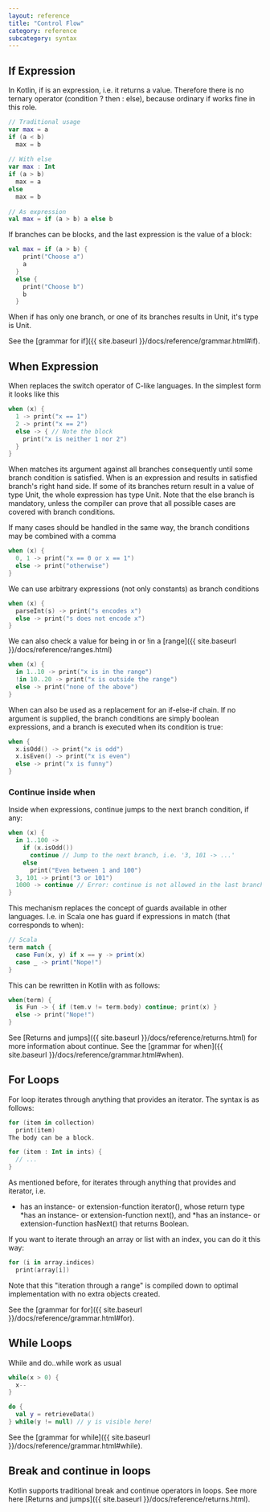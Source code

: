 ```yaml
---
layout: reference
title: "Control Flow"
category: reference
subcategory: syntax
---
```


## If Expression

In Kotlin, if is an expression, i.e. it returns a value. Therefore there is no ternary operator (condition ? then : else), because ordinary if works fine in this role. 

``` kotlin
// Traditional usage 
var max = a 
if (a < b) 
  max = b 
 
// With else 
var max : Int 
if (a > b) 
  max = a 
else 
  max = b 
 
// As expression 
val max = if (a > b) a else b
```

If branches can be blocks, and the last expression is the value of a block:

``` kotlin
val max = if (a > b) { 
    print("Choose a") 
    a 
  } 
  else { 
    print("Choose b") 
    b 
  }
```

When if has only one branch, or one of its branches results in Unit, it's type is Unit.

See the [grammar for if]({{ site.baseurl }}/docs/reference/grammar.html#if).

## When Expression

When replaces the switch operator of C-like languages. In the simplest form it looks like this

``` kotlin
when (x) {
  1 -> print("x == 1")
  2 -> print("x == 2")
  else -> { // Note the block
    print("x is neither 1 nor 2")
  }
}
```

When matches its argument against all branches consequently until some branch condition is satisfied. When is an expression and results in satisfied branch's right hand side. If some of its branches return result in a value of type Unit, the whole expression has type Unit.
Note that the else branch is mandatory, unless the compiler can prove that all possible cases are covered with branch conditions.

If many cases should be handled in the same way, the branch conditions may be combined with a comma

``` kotlin
when (x) {
  0, 1 -> print("x == 0 or x == 1")
  else -> print("otherwise")
}
```

We can use arbitrary expressions (not only constants) as branch conditions

``` kotlin
when (x) {
  parseInt(s) -> print("s encodes x")
  else -> print("s does not encode x")
}
```

We can also check a value for being in or !in a [range]({{ site.baseurl }}/docs/reference/ranges.html)

``` kotlin
when (x) {
  in 1..10 -> print("x is in the range")
  !in 10..20 -> print("x is outside the range")
  else -> print("none of the above")
}
```

When can also be used as a replacement for an if-else-if chain. If no argument is supplied, the branch conditions are simply boolean expressions, and a branch is executed when its condition is true:

``` kotlin
when {
  x.isOdd() -> print("x is odd")
  x.isEven() -> print("x is even")
  else -> print("x is funny")
}
```


### Continue inside when

Inside when expressions, continue jumps to the next branch condition, if any:

``` kotlin
when (x) {
  in 1..100 ->
    if (x.isOdd())
      continue // Jump to the next branch, i.e. '3, 101 -> ...'
    else
      print("Even between 1 and 100")
  3, 101 -> print("3 or 101")
  1000 -> continue // Error: continue is not allowed in the last branch
}
```

This mechanism replaces the concept of guards available in other languages. I.e. in Scala one has guard if expressions in match (that corresponds to when):

``` scala
// Scala
term match {
  case Fun(x, y) if x == y -> print(x)
  case _ -> print("Nope!")
}
```

This can be rewritten in Kotlin with as follows:

``` kotlin
when(term) {
  is Fun -> { if (tem.v != term.body) continue; print(x) }
  else -> print("Nope!")
}
```

See [Returns and jumps]({{ site.baseurl }}/docs/reference/returns.html) for more information about continue.
See the [grammar for when]({{ site.baseurl }}/docs/reference/grammar.html#when).

## For Loops

For loop iterates through anything that provides an iterator. The syntax is as follows:

``` kotlin
for (item in collection)
  print(item)
The body can be a block.

for (item : Int in ints) {
  // ...
}
```

As mentioned before, for iterates through anything that provides and iterator, i.e.

* has an instance- or extension-function iterator(), whose return type
*has an instance- or extension-function next(), and
*has an instance- or extension-function hasNext() that returns Boolean.

If you want to iterate through an array or list with an index, you can do it this way:

``` kotlin
for (i in array.indices)
  print(array[i])
```

Note that this "iteration through a range" is compiled down to optimal implementation with no extra objects created.

See the [grammar for for]({{ site.baseurl }}/docs/reference/grammar.html#for).

## While Loops

While and do..while work as usual

``` kotlin
while(x > 0) {
  x--
}

do {
  val y = retrieveData()
} while(y != null) // y is visible here!
```

See the [grammar for while]({{ site.baseurl }}/docs/reference/grammar.html#while).

## Break and continue in loops

Kotlin supports traditional break and continue operators in loops. See more here [Returns and jumps]({{ site.baseurl }}/docs/reference/returns.html).


